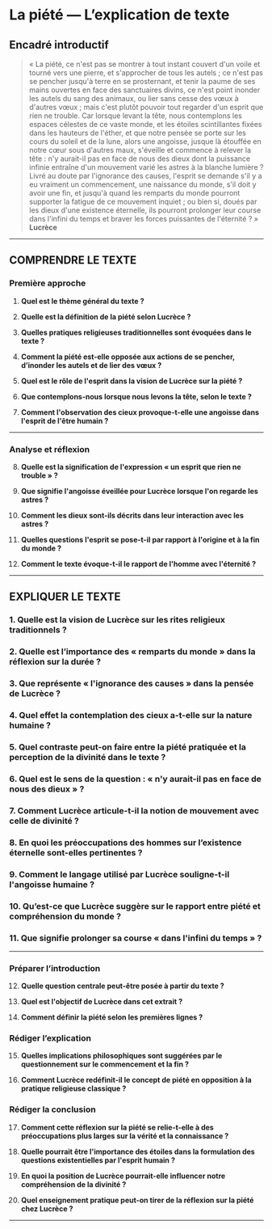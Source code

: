 # La piété — L’explication de texte

## Encadré introductif
> « La piété, ce n'est pas se montrer à tout instant couvert d'un voile et tourné vers une pierre, et s'approcher de tous les autels ; ce n'est pas se pencher jusqu'à terre en se prosternant, et tenir la paume de ses mains ouvertes en face des sanctuaires divins, ce n'est point inonder les autels du sang des animaux, ou lier sans cesse des vœux à d'autres vœux ; mais c'est plutôt pouvoir tout regarder d'un esprit que rien ne trouble. Car lorsque levant la tête, nous contemplons les espaces célestes de ce vaste monde, et les étoiles scintillantes fixées dans les hauteurs de l'éther, et que notre pensée se porte sur les cours du soleil et de la lune, alors une angoisse, jusque là étouffée en notre cœur sous d'autres maux, s'éveille et commence à relever la tête : n'y aurait-il pas en face de nous des dieux dont la puissance infinie entraîne d'un mouvement varié les astres à la blanche lumière ? Livré au doute par l'ignorance des causes, l'esprit se demande s'il y a eu vraiment un commencement, une naissance du monde, s'il doit y avoir une fin, et jusqu'à quand les remparts du monde pourront supporter la fatigue de ce mouvement inquiet ; ou bien si, doués par les dieux d'une existence éternelle, ils pourront prolonger leur course dans l'infini du temps et braver les forces puissantes de l'éternité ? »<br/><b>Lucrèce</b>

---

## COMPRENDRE LE TEXTE

### Première approche

1. **Quel est le thème général du texte ?**

2. **Quelle est la définition de la piété selon Lucrèce ?**

3. **Quelles pratiques religieuses traditionnelles sont évoquées dans le texte ?**

4. **Comment la piété est-elle opposée aux actions de se pencher, d’inonder les autels et de lier des vœux ?**

5. **Quel est le rôle de l'esprit dans la vision de Lucrèce sur la piété ?**

6. **Que contemplons-nous lorsque nous levons la tête, selon le texte ?**

7. **Comment l'observation des cieux provoque-t-elle une angoisse dans l'esprit de l'être humain ?**

---

### Analyse et réflexion

8. **Quelle est la signification de l'expression « un esprit que rien ne trouble » ?**

9. **Que signifie l'angoisse éveillée pour Lucrèce lorsque l'on regarde les astres ?**

10. **Comment les dieux sont-ils décrits dans leur interaction avec les astres ?**

11. **Quelles questions l'esprit se pose-t-il par rapport à l'origine et à la fin du monde ?**

12. **Comment le texte évoque-t-il le rapport de l'homme avec l'éternité ?**

---

## EXPLIQUER LE TEXTE

### 1. Quelle est la vision de Lucrèce sur les rites religieux traditionnels ? 

### 2. Quelle est l’importance des « remparts du monde » dans la réflexion sur la durée ? 

### 3. Que représente « l'ignorance des causes » dans la pensée de Lucrèce ? 

### 4. Quel effet la contemplation des cieux a-t-elle sur la nature humaine ? 

### 5. Quel contraste peut-on faire entre la piété pratiquée et la perception de la divinité dans le texte ? 

### 6. Quel est le sens de la question : « n'y aurait-il pas en face de nous des dieux » ? 

### 7. Comment Lucrèce articule-t-il la notion de mouvement avec celle de divinité ? 

### 8. En quoi les préoccupations des hommes sur l’existence éternelle sont-elles pertinentes ? 

### 9. Comment le langage utilisé par Lucrèce souligne-t-il l'angoisse humaine ? 

### 10. Qu’est-ce que Lucrèce suggère sur le rapport entre piété et compréhension du monde ? 

### 11. Que signifie prolonger sa course « dans l'infini du temps » ? 

---

### Préparer l’introduction

12. **Quelle question centrale peut-être posée à partir du texte ?**

13. **Quel est l'objectif de Lucrèce dans cet extrait ?**

14. **Comment définir la piété selon les premières lignes ?**  

### Rédiger l’explication

15. **Quelles implications philosophiques sont suggérées par le questionnement sur le commencement et la fin ?** 

16. **Comment Lucrèce redéfinit-il le concept de piété en opposition à la pratique religieuse classique ?** 

### Rédiger la conclusion

17. **Comment cette réflexion sur la piété se relie-t-elle à des préoccupations plus larges sur la vérité et la connaissance ?** 

18. **Quelle pourrait être l'importance des étoiles dans la formulation des questions existentielles par l'esprit humain ?** 

19. **En quoi la position de Lucrèce pourrait-elle influencer notre compréhension de la divinité ?**

20. **Quel enseignement pratique peut-on tirer de la réflexion sur la piété chez Lucrèce ?** 

---
